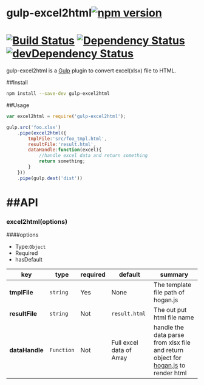 # gulp-excel2html[![npm version](https://badge.fury.io/js/gulp-excel2html.svg)](https://badge.fury.io/for/js/gulp-excel2html)
[![Build Status](https://travis-ci.org/YusukeHirao/gulp-xlsx2html.svg?branch=master)](https://travis-ci.org/YusukeHirao/gulp-xlsx2html) [![Dependency Status](https://david-dm.org/yusukehirao/gulp-xlsx2html.svg)](https://david-dm.org/yusukehirao/gulp-xlsx2html) [![devDependency Status](https://david-dm.org/yusukehirao/gulp-xlsx2html/dev-status.svg)](https://david-dm.org/yusukehirao/gulp-xlsx2html#info=devDependencies)
===
gulp-excel2html is a [Gulp](http://gulpjs.com/) plugin to convert excel(xlsx) file to HTML.


##Install
```bash
npm install --save-dev gulp-excel2html
```

##Usage
```js
var excel2html = require('gulp-excel2html');

gulp.src('foo.xlsx')
	.pipe(excel2html({
		tmplFile:'src/foo_tmpl.html',
		resultFile:'result.html',
		dataHandle:function(excel){
			//handle excel data and return something
			return something;
		}
	}))
	.pipe(gulp.dest('dist'))

```

##API
===
### excel2html(options)
####options
* Type:```Object```
* Required
* hasDefault

| key          | type          | required     | default      | summary      |
| ------------ | ------------- | ------------ | ------------ | ------------ |
| **tmplFile** | ```string```        | Yes          | None         | The template file path of hogan.js |
| **resultFile** | ```string```  | Not | ```result.html``` | The out put html file name |
| **dataHandle** | ```Function```  | Not | Full excel data of Array | handle the data parse from xlsx file and return object for [hogan.js](http://twitter.github.io/hogan.js/) to render html |
